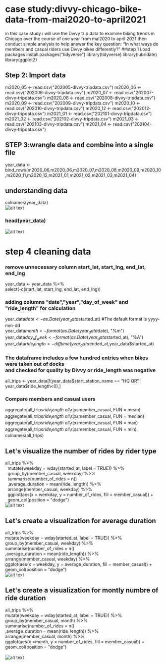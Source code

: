 # case study:divvy-chicago-bike-data-from-mai2020-to-april2021
in this case study i will use the Divvy trip data to examine biking trends 
in Chicago over the course of one year from mai2020 to april 2021
then conduct simple analysis to help answer the key question:
“In what ways do members and casual riders use Divvy bikes differently?”
##step 1 Load packages
install.packages("tidyverse")
library(tidyverse)
library(lubridate)
library(ggplot2)
## Step 2: Import data
m2020_05 <- read.csv("202005-divvy-tripdata.csv")
m2020_06 <- read.csv("202006-divvy-tripdata.csv")
m2020_07 <- read.csv("202007-divvy-tripdata.csv")
m2020_08 <- read.csv("202008-divvy-tripdata.csv")
m2020_09 <- read.csv("202009-divvy-tripdata.csv")
m2020_10 <- read.csv("202010-divvy-tripdata.csv")
m2020_12 <- read.csv("202012-divvy-tripdata.csv")
m2021_01 <- read.csv("202101-divvy-tripdata.csv")
m2021_02 <- read.csv("202102-divvy-tripdata.csv")
m2021_03 <- read.csv("202103-divvy-tripdata.csv")
m2021_04 <- read.csv("202104-divvy-tripdata.csv")
## STEP 3:wrangle data and combine into a single file  
year_data <-      bind_rows(m2020_06,m2020_06,m2020_07,m2020_08,m2020_09,m2020_10,m2020_11,m2020_12,m2021_01,m2021_02,m2021_03,m2021_04)<br>
## understanding data <br>
colnames(year_data) <br>
![alt text](https://github.com/hassansidani/my_first_profilio/blob/main/images/Colnames.PNG)<Br>
### head(year_data) <br>
![alt text](https://github.com/hassansidani/my_first_profilio/blob/main/images/head2.PNG)<br>
# step 4 cleaning data
### remove unnecessary column start_lat, start_lng, end_lat, end_lng<br>
year_data <- year_data %>%  <br>
  select(-c(start_lat, start_lng, end_lat, end_lng))<br>
### adding columns  "date","year","day_of_week" and "ride_length" for calculation <br>
year_data$date <- as.Date(year_data$started_at) #The default format is yyyy-mm-dd <br>
year_data$month <- format(as.Date(year_data$date), "%m")<br>
year_data$day_of_week <- format(as.Date(year_data$started_at), "%A")<br>
year_data$ride_length <- difftime(year_data$ended_at,year_data$started_at)<br>
### The dataframe includes a few hundred entries when bikes were taken out of docks <br>and checked for quality by Divvy or ride_length was negative<br>
all_trips <- year_data[!(year_data$start_station_name == "HQ QR" | year_data$ride_length<0),] <br> 
### Compare members and casual users<br>
aggregate(all_trips$ride_length ~ all_trips$member_casual, FUN = mean)<br>
aggregate(all_trips$ride_length ~ all_trips$member_casual, FUN = median)<br>
aggregate(all_trips$ride_length ~ all_trips$member_casual, FUN = max)<br>
aggregate(all_trips$ride_length ~ all_trips$member_casual, FUN = min)<br>
colnames(all_trips)<br>
## Let's visualize the number of rides by rider type  
  all_trips %>% <br>
  &nbsp;  mutate(weekday = wday(started_at, label = TRUE)) %>% <br>
  &nbsp; group_by(member_casual, weekday) %>%<br> 
  &nbsp; summarise(number_of_rides = n()<br>
  &nbsp; ,average_duration = mean(ride_length)) %>%<br> 
  &nbsp; arrange(member_casual, weekday)  %>% <br>
  &nbsp; ggplot(aes(x = weekday, y = number_of_rides, fill = member_casual)) +<br>
  &nbsp; geom_col(position = "dodge")<br>
  ![alt text](https://github.com/hassansidani/my_first_profilio/blob/main/images/number%20of%20ride.png)<Br>
## Let's create a visualization for average duration<br>
all_trips %>% <br>
  mutate(weekday = wday(started_at, label = TRUE)) %>% <br>
  group_by(member_casual, weekday) %>% <br>
  summarise(number_of_rides = n()<br>
            ,average_duration = mean(ride_length)) %>% <br>
  arrange(member_casual, weekday)  %>% <br>
  ggplot(aes(x = weekday, y = average_duration, fill = member_casual)) +<br>
  geom_col(position = "dodge")<br>
  ![alt text](https://github.com/hassansidani/my_first_profilio/blob/main/images/average_duration.png)<Br>
## Let's create a visualization for montly numbre of ride duration<br>
all_trips %>% <br>
  mutate(weekday = wday(started_at, label = TRUE)) %>% <br>
  group_by(member_casual, month) %>% <br>
  summarise(number_of_rides = n()<br>
            ,average_duration = mean(ride_length)) %>% <br>
  arrange(member_casual, month)  %>% <br>
  ggplot(aes(x =month, y = number_of_rides, fill = member_casual)) +<br>
  geom_col(position = "dodge")<br>  
  ![alt text](https://github.com/hassansidani/my_first_profilio/blob/main/images/Colnames.PNG)<Br>
